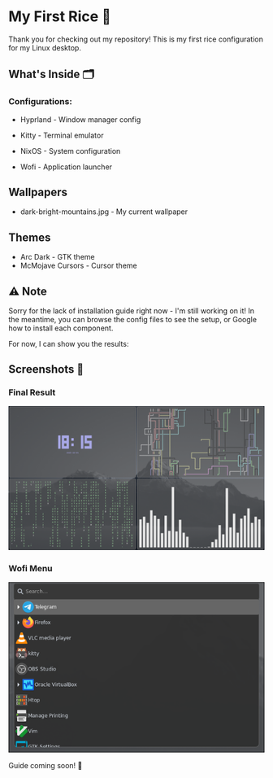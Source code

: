 # My First Rice 🎨

Thank you for checking out my repository! This is my first rice configuration for my Linux desktop.

## What's Inside 🗂

### Configurations:

- Hyprland - Window manager config

- Kitty - Terminal emulator

- NixOS - System configuration

- Wofi  - Application launcher

## Wallpapers
- dark-bright-mountains.jpg - My current wallpaper

## Themes
- Arc Dark - GTK theme
- McMojave Cursors - Cursor theme

## ⚠️ Note
Sorry for the lack of installation guide right now - I'm still working on it! 
In the meantime, you can browse the config files to see the setup, or Google how to install each component.

For now, I can show you the results:

## Screenshots 📸

### Final Result
![My Desktop](Screenshots/Desktop.png)

### Wofi Menu
![Wofi Launcher](Screenshots/Wofi.png)

Guide coming soon! 🔧
